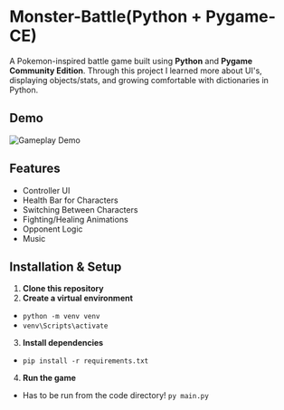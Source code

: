 # Monster-Battle(Python + Pygame-CE)
A Pokemon-inspired battle game built using **Python** and **Pygame Community Edition**.
Through this project I learned more about UI's, displaying objects/stats, and growing comfortable with dictionaries in Python.

## Demo
![Gameplay Demo](media/Monster%20Battle%20GIF.gif)
## Features
 - Controller UI
 - Health Bar for Characters
 - Switching Between Characters
 - Fighting/Healing Animations
 - Opponent Logic
 - Music
## Installation & Setup
1. **Clone this repository**
2. **Create a virtual environment**
- `python -m venv venv`
- `venv\Scripts\activate`
3. **Install dependencies**
 - `pip install -r requirements.txt`
4. **Run the game**
 - Has to be run from the code directory! `py main.py`
